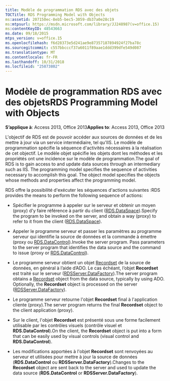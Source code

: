 ```yaml
---
title: Modèle de programmation RDS avec des objets
TOCTitle: RDS Programming Model with Objects
ms:assetid: 207150ec-8eb5-bec5-3059-db37a0e28c19
ms:mtpsurl: https://msdn.microsoft.com/library/JJ248987(v=office.15)
ms:contentKeyID: 48543663
ms.date: 09/18/2015
mtps_version: v=office.15
ms.openlocfilehash: f6d28373e5d241ae9e87357187894924f27ba78c
ms.sourcegitcommit: c557bbcccf37a6011f89aae1ddd399dfe549d087
ms.translationtype: MT
ms.contentlocale: fr-FR
ms.lasthandoff: 10/31/2018
ms.locfileid: "25873802"
---
```

# <a name="rds-programming-model-with-objects"></a><span data-ttu-id="1b1a1-102">Modèle de programmation RDS avec des objets</span><span class="sxs-lookup"><span data-stu-id="1b1a1-102">RDS Programming Model with Objects</span></span>


<span data-ttu-id="1b1a1-103">**S’applique à**: Access 2013, Office 2013</span><span class="sxs-lookup"><span data-stu-id="1b1a1-103">**Applies to**: Access 2013, Office 2013</span></span>

<span data-ttu-id="1b1a1-p101">L'objectif de RDS est de pouvoir accéder aux sources de données et de les mettre à jour via un service intermédiaire, tel qu'IIS. Le modèle de programmation spécifie la séquence d'activités nécessaires à la réalisation de cet objectif. Le modèle objet spécifie les objets dont les méthodes et les propriétés ont une incidence sur le modèle de programmation.</span><span class="sxs-lookup"><span data-stu-id="1b1a1-p101">The goal of RDS is to gain access to and update data sources through an intermediary such as IIS. The programming model specifies the sequence of activities necessary to accomplish this goal. The object model specifies the objects whose methods and properties affect the programming model.</span></span>

<span data-ttu-id="1b1a1-107">RDS offre la possibilité d'exécuter les séquences d'actions suivantes :</span><span class="sxs-lookup"><span data-stu-id="1b1a1-107">RDS provides the means to perform the following sequence of actions:</span></span>

  - <span data-ttu-id="1b1a1-108">Spécifier le programme à appeler sur le serveur et obtenir un moyen (proxy) d'y faire référence à partir du client ([RDS.DataSpace](dataspace-object-rds.md)).</span><span class="sxs-lookup"><span data-stu-id="1b1a1-108">Specify the program to be invoked on the server, and obtain a way (proxy) to refer to it from the client ([RDS.DataSpace](dataspace-object-rds.md)).</span></span>

  - <span data-ttu-id="1b1a1-p102">Appeler le programme serveur et passer les paramètres au programme serveur qui identifie la source de données et la commande à émettre (proxy ou [RDS.DataControl](datacontrol-object-rds.md)).</span><span class="sxs-lookup"><span data-stu-id="1b1a1-p102">Invoke the server program. Pass parameters to the server program that identifies the data source and the command to issue (proxy or [RDS.DataControl](datacontrol-object-rds.md)).</span></span>

  - <span data-ttu-id="1b1a1-p103">Le programme serveur obtient un objet [Recordset](recordset-object-ado.md) de la source de données, en général à l’aide d’ADO. Le cas échéant, l’objet **Recordset** est traité sur le serveur ([RDSServer.DataFactory](datafactory-object-rdsserver.md)).</span><span class="sxs-lookup"><span data-stu-id="1b1a1-p103">The server program obtains a [Recordset](recordset-object-ado.md) object from the data source, typically by using ADO. Optionally, the **Recordset** object is processed on the server ([RDSServer.DataFactory](datafactory-object-rdsserver.md)).</span></span>

  - <span data-ttu-id="1b1a1-113">Le programme serveur retourne l'objet **Recordset** final à l'application cliente (proxy).</span><span class="sxs-lookup"><span data-stu-id="1b1a1-113">The server program returns the final **Recordset** object to the client application (proxy).</span></span>

  - <span data-ttu-id="1b1a1-114">Sur le client, l'objet **Recordset** est présenté sous une forme facilement utilisable par les contrôles visuels (contrôle visuel et **RDS.DataControl**).</span><span class="sxs-lookup"><span data-stu-id="1b1a1-114">On the client, the **Recordset** object is put into a form that can be easily used by visual controls (visual control and **RDS.DataControl**).</span></span>

  - <span data-ttu-id="1b1a1-115">Les modifications apportées à l'objet **Recordset** sont renvoyées au serveur et utilisées pour mettre à jour la source de données (**RDS.DataControl** ou **RDSServer.DataFactory**).</span><span class="sxs-lookup"><span data-stu-id="1b1a1-115">Changes to the **Recordset** object are sent back to the server and used to update the data source (**RDS.DataControl** or **RDSServer.DataFactory**).</span></span>

